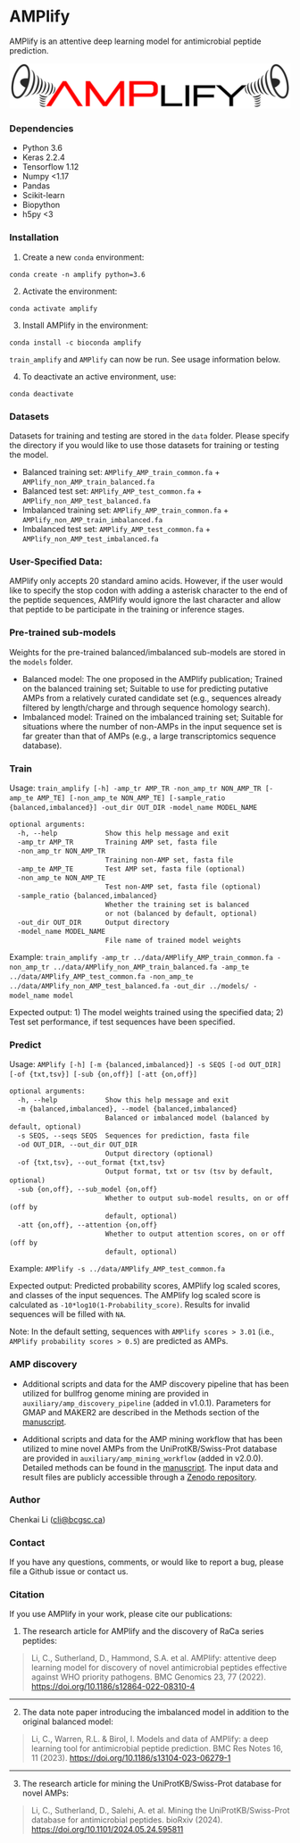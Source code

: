 # AMPlify

AMPlify is an attentive deep learning model for antimicrobial peptide prediction.

<p align="center">
	<img src="AMPlify.png">
</p>

### Dependencies

* Python 3.6
* Keras 2.2.4
* Tensorflow 1.12
* Numpy <1.17
* Pandas
* Scikit-learn
* Biopython
* h5py <3

### Installation

1. Create a new `conda` environment:
```
conda create -n amplify python=3.6
```

2. Activate the environment:
```
conda activate amplify
```

3. Install AMPlify in the environment:
```
conda install -c bioconda amplify
```
`train_amplify` and `AMPlify` can now be run. See usage information below.

4. To deactivate an active environment, use:
```
conda deactivate
```

### Datasets

Datasets for training and testing are stored in the `data` folder. Please specify the directory if you would like to use those datasets for training or testing the model.
* Balanced training set: `AMPlify_AMP_train_common.fa` + `AMPlify_non_AMP_train_balanced.fa`
* Balanced test set: `AMPlify_AMP_test_common.fa` + `AMPlify_non_AMP_test_balanced.fa`
* Imbalanced training set: `AMPlify_AMP_train_common.fa` + `AMPlify_non_AMP_train_imbalanced.fa`
* Imbalanced test set: `AMPlify_AMP_test_common.fa` + `AMPlify_non_AMP_test_imbalanced.fa`

### User-Specified Data:

AMPlify only accepts 20 standard amino acids. However, if the user would like to specify the stop codon with adding a asterisk character to the end of the peptide sequences, AMPlify would ignore the last character and allow that peptide to be participate in the training or inference stages.

### Pre-trained sub-models

Weights for the pre-trained balanced/imbalanced sub-models are stored in the `models` folder.
* Balanced model: The one proposed in the AMPlify publication; Trained on the balanced training set; Suitable to use for predicting putative AMPs from a relatively curated candidate set (e.g., sequences already filtered by length/charge and through sequence homology search).
* Imbalanced model: Trained on the imbalanced training set; Suitable for situations where the number of non-AMPs in the input sequence set is far greater than that of AMPs (e.g., a large transcriptomics sequence database).

### Train

Usage: `train_amplify [-h] -amp_tr AMP_TR -non_amp_tr NON_AMP_TR [-amp_te AMP_TE] [-non_amp_te NON_AMP_TE] [-sample_ratio {balanced,imbalanced}] -out_dir OUT_DIR -model_name MODEL_NAME
`
```
optional arguments:
  -h, --help            Show this help message and exit
  -amp_tr AMP_TR        Training AMP set, fasta file
  -non_amp_tr NON_AMP_TR
                        Training non-AMP set, fasta file
  -amp_te AMP_TE        Test AMP set, fasta file (optional)
  -non_amp_te NON_AMP_TE
                        Test non-AMP set, fasta file (optional)
  -sample_ratio {balanced,imbalanced}
                        Whether the training set is balanced
                        or not (balanced by default, optional)
  -out_dir OUT_DIR      Output directory
  -model_name MODEL_NAME
                        File name of trained model weights
```
Example: `train_amplify -amp_tr ../data/AMPlify_AMP_train_common.fa -non_amp_tr ../data/AMPlify_non_AMP_train_balanced.fa -amp_te ../data/AMPlify_AMP_test_common.fa -non_amp_te ../data/AMPlify_non_AMP_test_balanced.fa -out_dir ../models/ -model_name model`

Expected output: 1) The model weights trained using the specified data; 2) Test set performance, if test sequences have been specified.

### Predict

Usage: `AMPlify [-h] [-m {balanced,imbalanced}] -s SEQS [-od OUT_DIR] [-of {txt,tsv}] [-sub {on,off}] [-att {on,off}]`
```
optional arguments:
  -h, --help            Show this help message and exit
  -m {balanced,imbalanced}, --model {balanced,imbalanced}
                        Balanced or imbalanced model (balanced by default, optional)
  -s SEQS, --seqs SEQS  Sequences for prediction, fasta file
  -od OUT_DIR, --out_dir OUT_DIR
                        Output directory (optional)
  -of {txt,tsv}, --out_format {txt,tsv}
                        Output format, txt or tsv (tsv by default, optional)
  -sub {on,off}, --sub_model {on,off}
                        Whether to output sub-model results, on or off (off by
                        default, optional)
  -att {on,off}, --attention {on,off}
                        Whether to output attention scores, on or off (off by
                        default, optional)
```
Example: `AMPlify -s ../data/AMPlify_AMP_test_common.fa`

Expected output: Predicted probability scores, AMPlify log scaled scores, and classes of the input sequences. The AMPlify log scaled score is calculated as `-10*log10(1-Probability_score)`. Results for invalid sequences will be filled with `NA`.

Note: In the default setting, sequences with `AMPlify scores > 3.01` (i.e., `AMPlify probability scores > 0.5`) are predicted as AMPs.

### AMP discovery
* Additional scripts and data for the AMP discovery pipeline that has been utilized for bullfrog genome mining are provided in `auxiliary/amp_discovery_pipeline` (added in v1.0.1). Parameters for GMAP and MAKER2 are described in the Methods section of the [manuscript](https://doi.org/10.1186/s12864-022-08310-4).

* Additional scripts and data for the AMP mining workflow that has been utilized to mine novel AMPs from the UniProtKB/Swiss-Prot database are provided in `auxiliary/amp_mining_workflow` (added in v2.0.0). Detailed methods can be found in the [manuscript](https://doi.org/10.1101/2024.05.24.595811). The input data and result files are publicly accessible through a [Zenodo repository](https://doi.org/10.5281/zenodo.8133088).

### Author

Chenkai Li (cli@bcgsc.ca)

### Contact

If you have any questions, comments, or would like to report a bug, please file a Github issue or contact us.

### Citation

If you use AMPlify in your work, please cite our publications:
1. The research article for AMPlify and the discovery of RaCa series peptides:
> Li, C., Sutherland, D., Hammond, S.A. et al. AMPlify: attentive deep learning model for discovery of novel antimicrobial peptides effective against WHO priority pathogens. BMC Genomics 23, 77 (2022). https://doi.org/10.1186/s12864-022-08310-4
--------------------------------------------------------------------------------

2. The data note paper introducing the imbalanced model in addition to the original balanced model:
> Li, C., Warren, R.L. & Birol, I. Models and data of AMPlify: a deep learning tool for antimicrobial peptide prediction. BMC Res Notes 16, 11 (2023). https://doi.org/10.1186/s13104-023-06279-1
--------------------------------------------------------------------------------

3. The research article for mining the UniProtKB/Swiss-Prot database for novel AMPs:
> Li, C., Sutherland, D., Salehi, A. et al. Mining the UniProtKB/Swiss-Prot database for antimicrobial peptides. bioRxiv (2024). https://doi.org/10.1101/2024.05.24.595811
